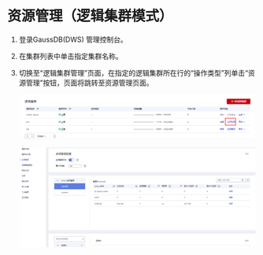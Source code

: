 # 资源管理（逻辑集群模式）<a name="ZH-CN_TOPIC_0000001455836725"></a>

1.  登录GaussDB\(DWS\) 管理控制台。
2.  在集群列表中单击指定集群名称。
3.  切换至“逻辑集群管理”页面，在指定的逻辑集群所在行的“操作类型”列单击“资源管理”按钮，页面将跳转至资源管理页面。

    ![](figures/zh-cn_image_0000001455837085.png)

    ![](figures/zh-cn_image_0000001405477294.png)


